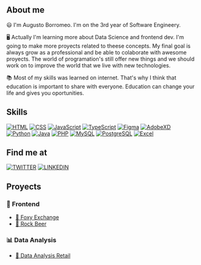 
<!--
**augustobor/augustobor** is a ✨ _special_ ✨ repository because its `README.md` (this file) appears on your GitHub profile.

Here are some ideas to get you started:

- 🔭 I’m currently working on ...
- 🌱 I’m currently learning ...
- 👯 I’m looking to collaborate on ...
- 🤔 I’m looking for help with ...
- 💬 Ask me about ...
- 📫 How to reach me: ...
- 😄 Pronouns: ...
- ⚡ Fun fact: ...
-->

## About me

😃 I'm Augusto Borromeo. I'm on the 3rd year of Software Engineery.

🖥️ Actually I'm learning more about Data Science and frontend dev. I'm going to make more proyects related to theese concepts. My final goal is always grow as a professional and be able to colaborate with awesome proyects. The world of programation's still offer new things and we should work on to improve the world that we live with new technologies.

📚 Most of my skills was learned on internet. That's why I think that education is important to share with everyone. Education can change your life and gives you oportunities.


## Skills

[![HTML](https://img.shields.io/badge/html-FF8000?style=for-the-badge&logo=html5&logoColor=FF8000&labelColor=101010)]()
[![CSS](https://img.shields.io/badge/css-00AAE4?style=for-the-badge&logo=css3&logoColor=00AAE4&labelColor=101010)]()
[![JavaScript](https://img.shields.io/badge/JavaScript-F7DF1E?style=for-the-badge&logo=javascript&logoColor=F7DF1E&labelColor=101010)]()
[![TypeScript](https://img.shields.io/badge/TypeScript-0A497B?style=for-the-badge&logo=typescript&logoColor=00AAE4&labelColor=101010)]()
[![Figma](https://img.shields.io/badge/figma-CB3234?style=for-the-badge&logo=figma&logoColor=CB3234&labelColor=101010)]() 
[![AdobeXD](https://img.shields.io/badge/adobeXD-8A2BE2?style=for-the-badge&logo=adobeXD&logoColor=8A2BE2&labelColor=101010)]() 
</br>
[![Python](https://img.shields.io/badge/python-0A497B?style=for-the-badge&logo=python&logoColor=F7DF1E&labelColor=101010)]()
[![Java](https://img.shields.io/badge/Java-F89820?style=for-the-badge&logo=java&logoColor=F89820&labelColor=101010)]()
[![PHP](https://img.shields.io/badge/php-3B83BD?style=for-the-badge&logo=php&logoColor=3B83BD&labelColor=101010)]()
[![MySQL](https://img.shields.io/badge/MySQL-00AAE4?style=for-the-badge&logo=mysql&logoColor=00AAE4&labelColor=101010)]()
[![PostgreSQL](https://img.shields.io/badge/PostgreSQL-924E7D?style=for-the-badge&logo=postgresql&logoColor=924E7D&labelColor=101010)]()
[![Excel](https://img.shields.io/badge/excel-008F39?style=for-the-badge&logo=microsoftexcel&logoColor=008F39&labelColor=101010)]()
<br/>

## Find me at

[![TWITTER](https://img.shields.io/badge/@Augus_dev-00ACEE?style=for-the-badge&logo=twitter&logoColor=00ACEE&labelColor=101010)]()
[![LINKEDIN](https://img.shields.io/badge/Augusto%20Borromeo-0E76A8?style=for-the-badge&logo=linkedin&logoColor=0E76A8&labelColor=101010)]()


## Proyects

### 🎨 Frontend
- <a href="https://github.com/augustobor/Foxy-Exchange">🦊 Foxy Exchange</a>
- <a href="https://github.com/augustobor/RockBeer">🍺 Rock Beer</a>

### 📊 Data Analysis
- <a href="https://github.com/augustobor/datanalysis-retail">🛒 Data Analysis Retail</a>

